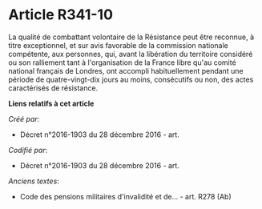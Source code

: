 # Article R341-10

La qualité de combattant volontaire de la Résistance peut être reconnue, à titre exceptionnel, et sur avis favorable de la
commission nationale compétente, aux personnes, qui, avant la libération du territoire considéré ou son ralliement tant à
l'organisation de la France libre qu'au comité national français de Londres, ont accompli habituellement pendant une période
de quatre-vingt-dix jours au moins, consécutifs ou non, des actes caractérisés de résistance.

**Liens relatifs à cet article**

_Créé par_:

  - Décret n°2016-1903 du 28 décembre 2016 - art.

_Codifié par_:

  - Décret n°2016-1903 du 28 décembre 2016 - art.

_Anciens textes_:

  - Code des pensions militaires d'invalidité et de... - art. R278 (Ab)
